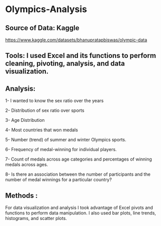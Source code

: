 # Olympics-Analysis

## Source of Data: Kaggle 
https://www.kaggle.com/datasets/bhanupratapbiswas/olympic-data

## Tools: I used Excel and its functions to perform cleaning, pivoting, analysis, and data visualization. 

## Analysis:

1- I wanted to know the sex ratio over the years

2- Distribution of sex ratio over sports

3- Age Distribution

4- Most countries that won medals

5- Number (trend) of summer and winter Olympics sports.

6- Frequency of medal-winning for individual players.

7- Count of medals across age categories and percentages of winning medals across ages.

8- Is there an association between the number of participants and the number of medal winnings for a particular country?

## Methods :

For data visualization and analysis I took advantage of Excel pivots and functions to perform data manipulation. I also used bar plots, line trends, histograms, and scatter plots.
